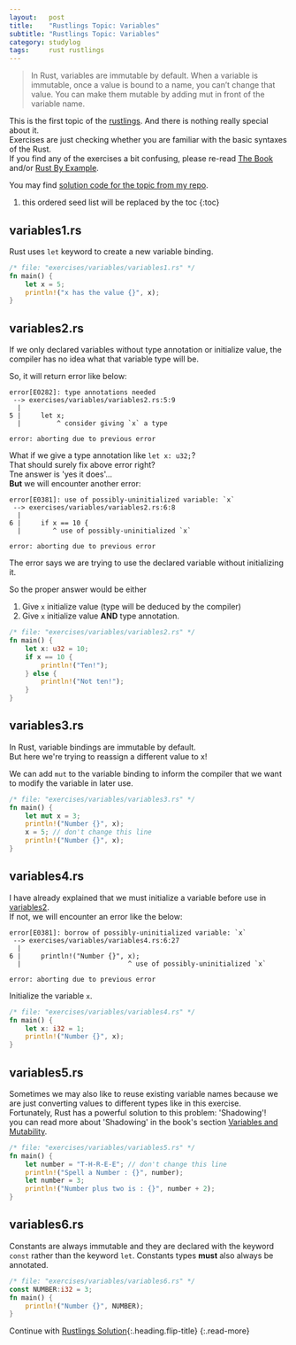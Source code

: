 ```yaml
---
layout:   post
title:    "Rustlings Topic: Variables"
subtitle: "Rustlings Topic: Variables"
category: studylog
tags:     rust rustlings
---
```


> In Rust, variables are immutable by default.
> When a variable is immutable, once a value is bound to a name, you can’t change that value.
> You can make them mutable by adding mut in front of the variable name.

This is the first topic of the [rustlings]. And there is nothing really special about it.<br>
Exercises are just checking whether you are familiar with the basic syntaxes of the Rust.<br>
If you find any of the exercises a bit confusing, please re-read [The Book] and/or [Rust By Example].

You may find [solution code for the topic from my repo].

[rustlings]: https://github.com/rust-lang/rustlings
[The Book]: https://doc.rust-lang.org/book/index.html
[Rust By Example]: https://doc.rust-lang.org/rust-by-example/index.html
[solution code for the topic from my repo]: https://github.com/LazyRen/rustlings-solution/tree/main/exercises/variables

<!--more-->

1. this ordered seed list will be replaced by the toc
{:toc}

## variables1.rs

Rust uses `let` keyword to create a new variable binding.

```rust
/* file: "exercises/variables/variables1.rs" */
fn main() {
    let x = 5;
    println!("x has the value {}", x);
}
```

## variables2.rs

If we only declared variables without type annotation or initialize value, the compiler has no idea what that variable
type will be.

So, it will return error like below:

```shell
error[E0282]: type annotations needed
 --> exercises/variables/variables2.rs:5:9
  |
5 |     let x;
  |         ^ consider giving `x` a type

error: aborting due to previous error
```

What if we give a type annotation like `let x: u32;`?<br>
That should surely fix above error right?<br>
Tne answer is 'yes it does'...<br>
**But** we will encounter another error:

```shell
error[E0381]: use of possibly-uninitialized variable: `x`
 --> exercises/variables/variables2.rs:6:8
  |
6 |     if x == 10 {
  |        ^ use of possibly-uninitialized `x`

error: aborting due to previous error
```

The error says we are trying to use the declared variable without initializing it.

So the proper answer would be either

1. Give `x` initialize value (type will be deduced by the compiler)
2. Give `x` initialize value **AND** type annotation.

```rust
/* file: "exercises/variables/variables2.rs" */
fn main() {
    let x: u32 = 10;
    if x == 10 {
        println!("Ten!");
    } else {
        println!("Not ten!");
    }
}
```

## variables3.rs

In Rust, variable bindings are immutable by default.<br>
But here we're trying to reassign a different value to x!

We can add `mut` to the variable binding to inform the compiler that we want to modify the variable in later use.

```rust
/* file: "exercises/variables/variables3.rs" */
fn main() {
    let mut x = 3;
    println!("Number {}", x);
    x = 5; // don't change this line
    println!("Number {}", x);
}
```

## variables4.rs

I have already explained that we must initialize a variable before use in [variables2].<br>
If not, we will encounter an error like the below:

[variables2]: #variables2rs

```shell
error[E0381]: borrow of possibly-uninitialized variable: `x`
 --> exercises/variables/variables4.rs:6:27
  |
6 |     println!("Number {}", x);
  |                           ^ use of possibly-uninitialized `x`

error: aborting due to previous error
```

Initialize the variable `x`.

```rust
/* file: "exercises/variables/variables4.rs" */
fn main() {
    let x: i32 = 1;
    println!("Number {}", x);
}
```

## variables5.rs

Sometimes we may also like to reuse existing variable names because we are just converting values to different types
like in this exercise.<br>
Fortunately, Rust has a powerful solution to this problem: 'Shadowing'!<br>
you can read more about 'Shadowing' in the book's section [Variables and Mutability].

[Variables and Mutability]: https://doc.rust-lang.org/book/ch03-01-variables-and-mutability.html#shadowing

```rust
/* file: "exercises/variables/variables5.rs" */
fn main() {
    let number = "T-H-R-E-E"; // don't change this line
    println!("Spell a Number : {}", number);
    let number = 3;
    println!("Number plus two is : {}", number + 2);
}
```

## variables6.rs

Constants are always immutable and they are declared with the keyword `const` rather than the keyword `let`.
Constants types **must** also always be annotated.

```rust
/* file: "exercises/variables/variables6.rs" */
const NUMBER:i32 = 3;
fn main() {
    println!("Number {}", NUMBER);
}
```

Continue with [Rustlings Solution](rustlings){:.heading.flip-title}
{:.read-more}
